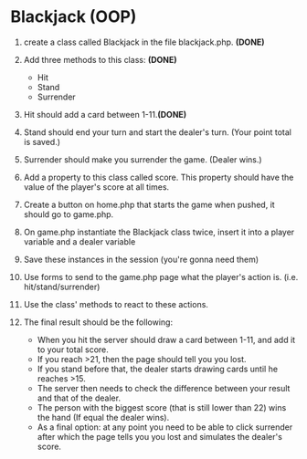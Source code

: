 # **Blackjack (OOP)**
1.  create a class called Blackjack in the file blackjack.php. **(DONE)**
2.  Add three methods to this class: **(DONE)**
   
    -   Hit
    -   Stand
    -   Surrender

3.  Hit should add a card between 1-11.**(DONE)**
4.  Stand should end your turn and start the dealer's turn. (Your point total is saved.)
5.  Surrender should make you surrender the game. (Dealer wins.)
6.  Add a property to this class called score. This property should have the value of the player's score at all times.
7.  Create a button on home.php that starts the game when pushed, it should go to game.php.
8.  On game.php instantiate the Blackjack class twice, insert it into a player variable and a dealer variable
9.  Save these instances in the session (you're gonna need them)
10. Use forms to send to the game.php page what the player's action is. (i.e. hit/stand/surrender)
11. Use the class' methods to react to these actions.
12. The final result should be the following:

    -   When you hit the server should draw a card between 1-11, and add it to your total score.
    -   If you reach >21, then the page should tell you you lost.
    -   If you stand before that, the dealer starts drawing cards until he reaches >15.
    -   The server then needs to check the difference between your result and that of the dealer.
    -   The person with the biggest score (that is still lower than 22) wins the hand (If equal the dealer wins).
    -   As a final option: at any point you need to be able to click surrender after which the page tells you you lost and simulates the dealer's score.